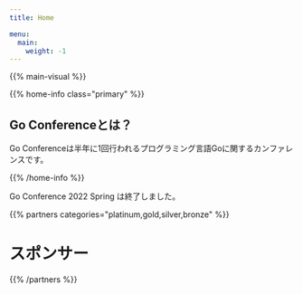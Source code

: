 ```yaml
---
title: Home

menu:
  main:
    weight: -1
---
```


{{% main-visual %}}

{{% home-info class="primary" %}}

## Go Conferenceとは？

Go Conferenceは半年に1回行われるプログラミング言語Goに関するカンファレンスです。

{{% /home-info %}}

<!--
{{<cfp starts="2021-10-04"
       ends="2021-12-06"
       url="https://www.papercall.io/gocon-2022-spring">}}
-->

<!--
{{% home-speakers %}}
## スピーカー

{{< button-link label="See all speakers"
                url="./speakers"
                icon="right" >}}

{{% button-link label="Ask the speakers"
url="https://app.sli.do/event/xchxcoal/"
icon="right" %}}

{{% /home-speakers %}}
-->

<div class="ended-notice">

Go Conference 2022 Spring は終了しました。

</div>


<!--
{{% home-tickets %}}

# 参加登録済みの方

<div class="go-to-floor-guide">
  <a href="/ja/remo/">こちら</a>から会場案内へ進んでください
</div>


{{% /home-tickets %}}

{{% home-tickets %}}


# 参加登録がまだの方

<ul>
<li>{{<ticket name="参加登録する"
           starts="2022-03-01"
           ends="2022-04-23"
           price="無料"
           url="https://gocon.connpass.com/event/212162/">}}</li>
</li>
</ul>

{{% /home-tickets %}}

-->

{{% partners categories="platinum,gold,silver,bronze" %}}
# スポンサー

{{% /partners %}}

<div style="text-align: center; margin-bottom: 20px;">

<!--
## スポンサー希望の企業様へ

スポンサーシッププランは下記リンクより参照いただけます

{{% button-link label="スポンサーシッププランを見る"
                url="https://drive.google.com/file/d/1mRSVLny6WQTl0DvRvXuOm3Nlathlu_Wi/view?usp=sharing"
                icon="link" %}}

</div>

<div style="text-align: center; margin-bottom: 20px;">

スポンサーシッププランについての最新情報をメーリングリストにて配信しています

メーリングリストは、 <u>[こちらのリンク](https://groups.google.com/a/gocon.jp/g/news)</u> よりご購読いただけます

スポンサーシッププランについてご質問等ございましたら、下記リンクのフォームよりお問い合わせください

{{% button-link label="お問い合わせはこちら"
                url="https://docs.google.com/forms/d/e/1FAIpQLSfnREi6RD203lYXjXNU5GotQl7Qu2OBmhNxbNRJWhj1KSDQEw/viewform?usp=pp_url"
                icon="link" %}}

</div>
-->

